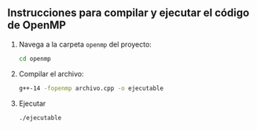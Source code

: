 ## Instrucciones para compilar y ejecutar el código de OpenMP

1. Navega a la carpeta `openmp` del proyecto:

   ```bash
   cd openmp
   ```
2. Compilar el archivo:

   ```bash
   g++-14 -fopenmp archivo.cpp -o ejecutable
   ```
3. Ejecutar

   ```bash
   ./ejecutable
   ```
